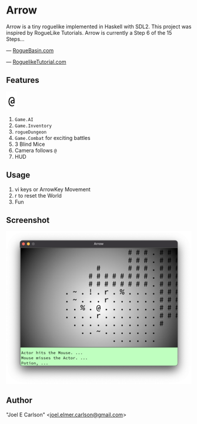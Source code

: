 # Arrow

Arrow is a tiny roguelike implemented in Haskell with SDL2. This
project was inspired by RogueLike Tutorials. Arrow is currently a
Step 6 of the 15 Steps...

&mdash; [RogueBasin.com](http://www.roguebasin.com/index.php/How_to_Write_a_Roguelike_in_15_Steps)

&mdash; [RoguelikeTutorial.com](https://rogueliketutorials.com/tutorials/tcod/v2/)


## Features
![Hero.png](images/Hero.png)

1. `Game.AI`
1. `Game.Inventory`
1. `rogueDungeon`
1. `Game.Combat` for exciting battles
1. 3 Blind Mice
1. Camera follows `@`
1. HUD

## Usage
1. vi keys or ArrowKey Movement
1. r to reset the World
1. Fun

## Screenshot
![Screenshot.png](images/Screenshot.png)

## Author
"Joel E Carlson" &lt;joel.elmer.carlson@gmail.com&gt;
